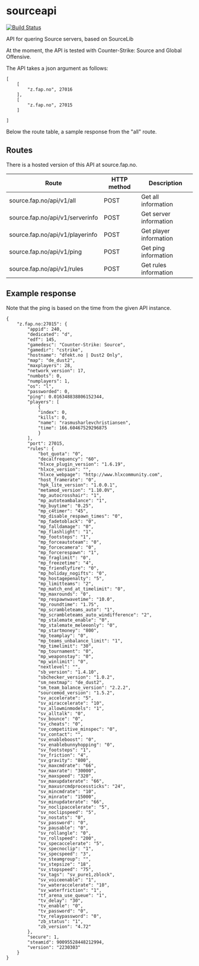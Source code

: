# sourceapi
[![Build Status](https://drone.fap.no/api/badges/kradalby/sourceapi/status.svg)](https://drone.fap.no/kradalby/sourceapi)

API for quering Source servers, based on SourceLib

At the moment, the API is tested with Counter-Strike: Source and Global Offensive.

The API takes a json argument as follows:

    [
        [
            "z.fap.no", 27016
        ],
        [
            "z.fap.no", 27015
        ]

    ]

Below the route table, a sample response from the "all" route.

## Routes
There is a hosted version of this API at source.fap.no.

| Route                           | HTTP method | Description            |
| ------------------------------- | ----------- | ---------------------- |
| source.fap.no/api/v1/all        | POST        | Get all information    |
| source.fap.no/api/v1/serverinfo | POST        | Get server information |
| source.fap.no/api/v1/playerinfo | POST        | Get player information |
| source.fap.no/api/v1/ping       | POST        | Get ping information   |
| source.fap.no/api/v1/rules      | POST        | Get rules information  |


## Example response
Note that the ping is based on the time from the given API instance.

    {
        "z.fap.no:27015": {
            "appid": 240,
            "dedicated": "d",
            "edf": 145,
            "gamedesc": "Counter-Strike: Source",
            "gamedir": "cstrike",
            "hostname": "dfekt.no | Dust2 Only",
            "map": "de_dust2",
            "maxplayers": 28,
            "network_version": 17,
            "numbots": 0,
            "numplayers": 1,
            "os": "l",
            "passworded": 0,
            "ping": 0.016348838806152344,
            "players": [
                {
                "index": 0,
                "kills": 0,
                "name": "rasmusharlevchristiansen",
                "time": 166.60467529296875
                }
            ],
            "port": 27015,
            "rules": {
                "bot_quota": "0",
                "decalfrequency": "60",
                "hlxce_plugin_version": "1.6.19",
                "hlxce_version": "",
                "hlxce_webpage": "http://www.hlxcommunity.com",
                "host_framerate": "0",
                "hpk_lite_version": "1.0.0.1",
                "metamod_version": "1.10.0V",
                "mp_autocrosshair": "1",
                "mp_autoteambalance": "1",
                "mp_buytime": "0.25",
                "mp_c4timer": "45",
                "mp_disable_respawn_times": "0",
                "mp_fadetoblack": "0",
                "mp_falldamage": "0",
                "mp_flashlight": "1",
                "mp_footsteps": "1",
                "mp_forceautoteam": "0",
                "mp_forcecamera": "0",
                "mp_forcerespawn": "1",
                "mp_fraglimit": "0",
                "mp_freezetime": "4",
                "mp_friendlyfire": "0",
                "mp_holiday_nogifts": "0",
                "mp_hostagepenalty": "5",
                "mp_limitteams": "2",
                "mp_match_end_at_timelimit": "0",
                "mp_maxrounds": "0",
                "mp_respawnwavetime": "10.0",
                "mp_roundtime": "1.75",
                "mp_scrambleteams_auto": "1",
                "mp_scrambleteams_auto_windifference": "2",
                "mp_stalemate_enable": "0",
                "mp_stalemate_meleeonly": "0",
                "mp_startmoney": "800",
                "mp_teamplay": "0",
                "mp_teams_unbalance_limit": "1",
                "mp_timelimit": "30",
                "mp_tournament": "0",
                "mp_weaponstay": "0",
                "mp_winlimit": "0",
                "nextlevel": "",
                "sb_version": "1.4.10",
                "sbchecker_version": "1.0.2",
                "sm_nextmap": "de_dust2",
                "sm_team_balance_version": "2.2.2",
                "sourcemod_version": "1.5.2",
                "sv_accelerate": "5",
                "sv_airaccelerate": "10",
                "sv_allowminmodels": "1",
                "sv_alltalk": "0",
                "sv_bounce": "0",
                "sv_cheats": "0",
                "sv_competitive_minspec": "0",
                "sv_contact": "",
                "sv_enableboost": "0",
                "sv_enablebunnyhopping": "0",
                "sv_footsteps": "1",
                "sv_friction": "4",
                "sv_gravity": "800",
                "sv_maxcmdrate": "66",
                "sv_maxrate": "30000",
                "sv_maxspeed": "320",
                "sv_maxupdaterate": "66",
                "sv_maxusrcmdprocessticks": "24",
                "sv_mincmdrate": "10",
                "sv_minrate": "15000",
                "sv_minupdaterate": "66",
                "sv_noclipaccelerate": "5",
                "sv_noclipspeed": "5",
                "sv_nostats": "0",
                "sv_password": "0",
                "sv_pausable": "0",
                "sv_rollangle": "0",
                "sv_rollspeed": "200",
                "sv_specaccelerate": "5",
                "sv_specnoclip": "1",
                "sv_specspeed": "3",
                "sv_steamgroup": "",
                "sv_stepsize": "18",
                "sv_stopspeed": "75",
                "sv_tags": "sv_pure1,zblock",
                "sv_voiceenable": "1",
                "sv_wateraccelerate": "10",
                "sv_waterfriction": "1",
                "tf_arena_use_queue": "1",
                "tv_delay": "30",
                "tv_enable": "0",
                "tv_password": "0",
                "tv_relaypassword": "0",
                "zb_status": "1",
                "zb_version": "4.72"
            },
            "secure": 1,
            "steamid": 90095528448212994,
            "version": "2230303"
        }
    }
